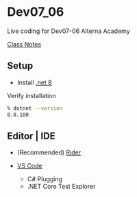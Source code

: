 # Dev07_06

Live coding for Dev07-06 Alterna Academy

[Class Notes](https://workflowy.com/s/alterna-dev07-06-sha/i5DU4QpZ0OK4EJ1y)

## Setup

* Install [.net 8](https://dotnet.microsoft.com/en-us/download)

Verify installation

```bash
% dotnet --version
8.0.100
```

## Editor | IDE

* (Recommended) [Rider](https://www.jetbrains.com/es-es/rider/download)

* [VS Code](https://code.visualstudio.com/download)
    * C# Plugging
    * .NET Core Test Explorer

